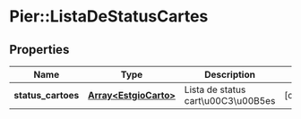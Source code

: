# Pier::ListaDeStatusCartes

## Properties
Name | Type | Description | Notes
------------ | ------------- | ------------- | -------------
**status_cartoes** | [**Array&lt;EstgioCarto&gt;**](EstgioCarto.md) | Lista de status cart\u00C3\u00B5es | [optional] 



